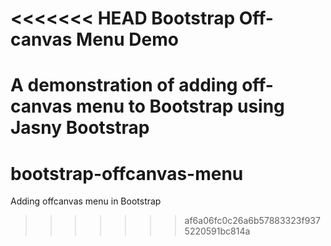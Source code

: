 <<<<<<< HEAD
Bootstrap Off-canvas Menu Demo
========================

A demonstration of adding off-canvas menu to Bootstrap using Jasny Bootstrap
=======
bootstrap-offcanvas-menu
========================

Adding offcanvas menu in Bootstrap
>>>>>>> af6a06fc0c26a6b57883323f9375220591bc814a
